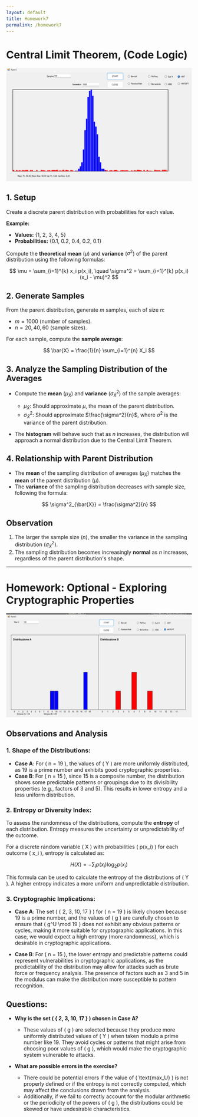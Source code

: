 ```yaml
---
layout: default
title: Homework7
permalink: /homework7
---
```

# Central Limit Theorem, (Code Logic)

![hw](../assets/img/hw7.png)
## 1. Setup 

Create a discrete parent distribution with probabilities for each value. 

**Example:**

- **Values:** {1, 2, 3, 4, 5}  
- **Probabilities:** {0.1, 0.2, 0.4, 0.2, 0.1}  

Compute the **theoretical mean** ($\mu$) and **variance** ($\sigma^2$) of the parent distribution using the following formulas:

$$
\mu = \sum_{i=1}^{k} x_i p(x_i), \quad \sigma^2 = \sum_{i=1}^{k} p(x_i)(x_i - \mu)^2
$$

## 2. Generate Samples

From the parent distribution, generate $m$ samples, each of size $n$:

- $m = 1000$ (number of samples).  
- $n = 20, 40, 60$ (sample sizes).  

For each sample, compute the **sample average**:

$$
\bar{X} = \frac{1}{n} \sum_{i=1}^{n} X_i
$$

## 3. Analyze the Sampling Distribution of the Averages

- Compute the **mean** ($\mu_{\bar{X}}$) and **variance** ($\sigma^2_{\bar{X}}$) of the sample averages:
  - $\mu_{\bar{X}}$: Should approximate $\mu$, the mean of the parent distribution.
  - $\sigma^2_{\bar{X}}$: Should approximate $\frac{\sigma^2}{n}$, where $\sigma^2$ is the variance of the parent distribution.

- The **histogram** will behave such that as $n$ increases, the distribution will approach a normal distribution due to the Central Limit Theorem.

## 4. Relationship with Parent Distribution

- The **mean** of the sampling distribution of averages ($\mu_{\bar{X}}$) matches the **mean** of the parent distribution ($\mu$).
- The **variance** of the sampling distribution decreases with sample size, following the formula:

$$
\sigma^2_{\bar{X}} = \frac{\sigma^2}{n}
$$

## Observation

1. The larger the sample size ($n$), the smaller the variance in the sampling distribution ($\sigma^2_{\bar{X}}$).
2. The sampling distribution becomes increasingly **normal** as $n$ increases, regardless of the parent distribution's shape.

---

# Homework: Optional - Exploring Cryptographic Properties


![hwopt](../assets/img/hw7OPT.png)
## Observations and Analysis

### 1. Shape of the Distributions:

- **Case A**: For \( n = 19 \), the values of \( Y \) are more uniformly distributed, as 19 is a prime number and exhibits good cryptographic properties.
- **Case B**: For \( n = 15 \), since 15 is a composite number, the distribution shows some predictable patterns or groupings due to its divisibility properties (e.g., factors of 3 and 5). This results in lower entropy and a less uniform distribution.

### 2. Entropy or Diversity Index:
To assess the randomness of the distributions, compute the **entropy** of each distribution. Entropy measures the uncertainty or unpredictability of the outcome.

For a discrete random variable \( X \) with probabilities \( p(x_i) \) for each outcome \( x_i \), entropy is calculated as:

$$
H(X) = - \sum_{i} p(x_i) \log_2 p(x_i)
$$

This formula can be used to calculate the entropy of the distributions of \( Y \). A higher entropy indicates a more uniform and unpredictable distribution.

### 3. Cryptographic Implications:
- **Case A**: The set \( \{ 2, 3, 10, 17 \} \) for \( n = 19 \) is likely chosen because 19 is a prime number, and the values of \( g \) are carefully chosen to ensure that \( g^U \mod 19 \) does not exhibit any obvious patterns or cycles, making it more suitable for cryptographic applications. In this case, we would expect a high entropy (more randomness), which is desirable in cryptographic applications.
  
- **Case B**: For \( n = 15 \), the lower entropy and predictable patterns could represent vulnerabilities in cryptographic applications, as the predictability of the distribution may allow for attacks such as brute force or frequency analysis. The presence of factors such as 3 and 5 in the modulus can make the distribution more susceptible to pattern recognition.

## Questions:
- **Why is the set \( \{ 2, 3, 10, 17 \} \) chosen in Case A?**
  - These values of \( g \) are selected because they produce more uniformly distributed values of \( Y \) when taken modulo a prime number like 19. They avoid cycles or patterns that might arise from choosing poor values of \( g \), which would make the cryptographic system vulnerable to attacks.

- **What are possible errors in the exercise?**
  - There could be potential errors if the value of \( \text{max\_U} \) is not properly defined or if the entropy is not correctly computed, which may affect the conclusions drawn from the analysis.
  - Additionally, if we fail to correctly account for the modular arithmetic or the periodicity of the powers of \( g \), the distributions could be skewed or have undesirable characteristics.
